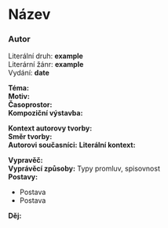 # Název
### Autor

Literální druh: __example__\
Literární žánr: __example__\
Vydání: __date__

**Téma:**\
**Motiv:** \
**Časoprostor:**\
**Kompoziční výstavba:**

**Kontext autorovy tvorby:**\
**Směr tvorby:**\
**Autorovi současníci:**
**Literální kontext:**

**Vypravěč:**\
**Vyprávěcí způsoby:** Typy promluv, spisovnost\
**Postavy:**
- Postava
- Postava

**Děj:**


